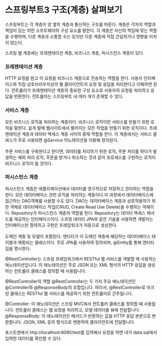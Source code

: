 # 스프링부트3 구조(계층) 살펴보기
스프링부트는 각 계층이 양 옆의 계층과 통신하는 구조를 따른다.
계층은 각자의 역할과 책임이 있는 어떤 소프트웨어의 구성 요소를 말한다.
각 계층은 자신의 책임에 맞는 역할을 수행하며, 다른 계층과 소통할 수는 있지만 다른 계층에 직접 간섭하거나 영향을 미치지 않는다.

스프링 웹 계층에는 프레젠테이션 계층, 비즈니스 계층, 퍼시스턴스 계층이 있다.

### 프레젠테이션 계층
HTTP 요청을 받고 이 요청을 비즈니스 계층으로 전송하는 역할을 한다.
사용자 인터페이스와 직접 상호브라우저상의 웹 클라이언트의 요청 및 응답을 처리한다고 이해하면 된다.
컨트롤러가 프레젠테이션 계층의 중요한 구성 요소로 사용자의 요청을 처리하고 응답을 반환한다.
컨트롤러는 스프링부트 내 여러 개가 존재할 수 있다.

### 서비스 계층
모든 비즈니스 로직을 처리하는 계층이다.
비즈니스 로직이란 서비스를 만들기 위한 로직을 말한다. 
쉽게 말해 웹사이트에서 벌어지는 모든 작업을 만들기 위한 로직이다.
프레젠테이션 계층과 데이터 액세스 계층 사이의 중재 역할을 한다.
이 계층에서는 서비스 클래스가 주로 사용되면 @Service 어노테이션을 이용해 정의된다.
<br><br>
주문 서비스를 구축한다고 한다면, 데이터를 처리하기 위한 로직, 주문 처리를 하다가 발생하는 예외 처리 로직, 주문을 받거나 취소하는 것과 같이 프로세스를 구현하는 로직이 비즈니스 로직이 될 것이다.

### 퍼시스턴스 계층
퍼시스턴스 계층은 애플리케이션에서 데이터를 영구적으로 저장하고 관리하는 역할을 한다.
모든 데이터베이스 관련 로직을 처리하는 계층이다.이 과정에서 데이터베이스에 접근하는 DAO객체를 사용할 수도 있다.
DAO는 데이터베이스 계층과 상호작용하기 위한 객체로 데이터페이스 작업(CRUD, Create Read Use Delete)을 수행하는 객체이다.
Repository가 퍼시스턴스 계층의 역할을 한다.
Repository는 데이터 엑세스 메서드를 제공하는 인터페이스이다.
스프링 데이터 JPA와 같은 기술을 사용하면 개발자는 인터페이스만 정의하고 구현은 프레임워크가 자동으로 생성한다.
<br><br>
도메인 계층 및 모델이 포함된다.
엔티티가 이 도메인 계층에 해당하는 데이터베이스 테이블과 매핑되는 클래스이다. 주로 JPA를 사용하여 정의되며, @Entity를 통해 엔티티임을 명시한다.


@RestController는 스프링 프레임워크에서 RESTful 웹 서비스를 개발할 때 사용하는 애노테이션입니다. 이 애노테이션은 주로 JSON 또는 XML 형식의 HTTP 응답을 생성하는 컨트롤러 클래스를 정의할 때 사용됩니다.

@RestController의 역할
@RestController는 두 가지 주요 애노테이션인 @Controller와 @ResponseBody의 조합입니다. 따라서, @RestController로 마크된 클래스는 RESTful 웹 서비스를 제공하기 위한 컨트롤러로 간주됩니다.

@Controller: 이 애노테이션은 스프링 MVC에서 컨트롤러 클래스를 정의할 때 사용됩니다. 컨트롤러 클래스는 웹 요청을 처리하고, 모델 데이터를 뷰에 전달합니다.
@ResponseBody: 이 애노테이션은 메서드가 반환하는 값을 HTTP 응답 본문으로 변환합니다. JSON, XML 등의 형식으로 변환하여 클라이언트에 전달합니다.




포스트맨에서 http://localhost:8080/test를 입력해서 요청을 하면 내가 data.sql에서 입력한 데이터를 확인할 수 있다.
